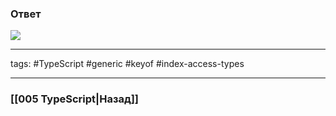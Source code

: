 ### Ответ

![](https://www.youtube.com/watch?v=7XFPVJ4u8bc)



___
tags: #TypeScript #generic #keyof #index-access-types

_____

### [[005 TypeScript|Назад]]